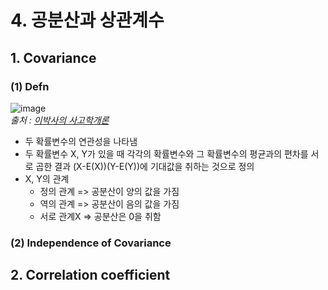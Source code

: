 # 4. 공분산과 상관계수
## 1. Covariance
### (1) Defn
![image](https://user-images.githubusercontent.com/96757866/156875163-349b0065-7125-4f87-9817-dac1e9ec74b2.png)   
*출처 : [이박사의 사고학개론](https://sagohak.tistory.com/211)*

- 두 확률변수의 연관성을 나타냄
- 두 확률변수 X, Y가 있을 때 각각의 확률변수와 그 확률변수의 평균과의 편차를 서로 곱한 결과 (X-E(X))(Y-E(Y))에 기대값을 취하는 것으로 정의
- X, Y의 관계
  - 정의 관계 => 공분산이 양의 값을 가짐
  - 역의 관계 => 공분산이 음의 값을 가짐
  - 서로 관계X => 공분산은 0을 취함

### (2) Independence of Covariance


## 2. Correlation coefficient
